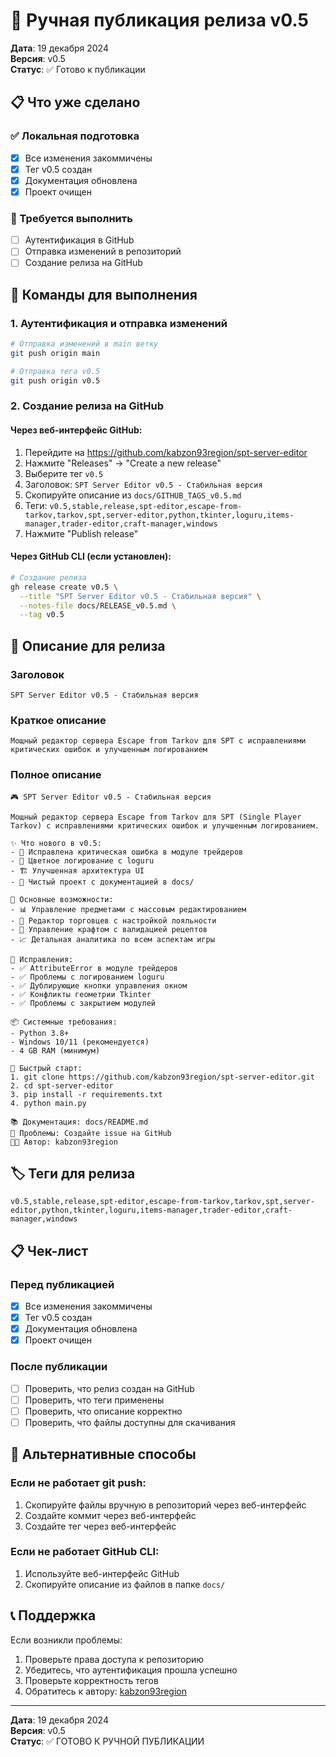# 🚀 Ручная публикация релиза v0.5

**Дата**: 19 декабря 2024  
**Версия**: v0.5  
**Статус**: ✅ Готово к публикации

## 📋 Что уже сделано

### ✅ Локальная подготовка
- [x] Все изменения закоммичены
- [x] Тег v0.5 создан
- [x] Документация обновлена
- [x] Проект очищен

### 🔄 Требуется выполнить
- [ ] Аутентификация в GitHub
- [ ] Отправка изменений в репозиторий
- [ ] Создание релиза на GitHub

## 🎯 Команды для выполнения

### 1. Аутентификация и отправка изменений
```bash
# Отправка изменений в main ветку
git push origin main

# Отправка тега v0.5
git push origin v0.5
```

### 2. Создание релиза на GitHub

#### Через веб-интерфейс GitHub:
1. Перейдите на https://github.com/kabzon93region/spt-server-editor
2. Нажмите "Releases" → "Create a new release"
3. Выберите тег `v0.5`
4. Заголовок: `SPT Server Editor v0.5 - Стабильная версия`
5. Скопируйте описание из `docs/GITHUB_TAGS_v0.5.md`
6. Теги: `v0.5,stable,release,spt-editor,escape-from-tarkov,tarkov,spt,server-editor,python,tkinter,loguru,items-manager,trader-editor,craft-manager,windows`
7. Нажмите "Publish release"

#### Через GitHub CLI (если установлен):
```bash
# Создание релиза
gh release create v0.5 \
  --title "SPT Server Editor v0.5 - Стабильная версия" \
  --notes-file docs/RELEASE_v0.5.md \
  --tag v0.5
```

## 📝 Описание для релиза

### Заголовок
```
SPT Server Editor v0.5 - Стабильная версия
```

### Краткое описание
```
Мощный редактор сервера Escape from Tarkov для SPT с исправлениями критических ошибок и улучшенным логированием
```

### Полное описание
```
🎮 SPT Server Editor v0.5 - Стабильная версия

Мощный редактор сервера Escape from Tarkov для SPT (Single Player Tarkov) с исправлениями критических ошибок и улучшенным логированием.

✨ Что нового в v0.5:
- 🔧 Исправлена критическая ошибка в модуле трейдеров
- 🎨 Цветное логирование с loguru
- 🏗️ Улучшенная архитектура UI
- 🧹 Чистый проект с документацией в docs/

🎯 Основные возможности:
- 📊 Управление предметами с массовым редактированием
- 🏪 Редактор торговцев с настройкой лояльности
- 🔨 Управление крафтом с валидацией рецептов
- 📈 Детальная аналитика по всем аспектам игры

🔧 Исправления:
- ✅ AttributeError в модуле трейдеров
- ✅ Проблемы с логированием loguru
- ✅ Дублирующие кнопки управления окном
- ✅ Конфликты геометрии Tkinter
- ✅ Проблемы с закрытием модулей

📦 Системные требования:
- Python 3.8+
- Windows 10/11 (рекомендуется)
- 4 GB RAM (минимум)

🚀 Быстрый старт:
1. git clone https://github.com/kabzon93region/spt-server-editor.git
2. cd spt-server-editor
3. pip install -r requirements.txt
4. python main.py

📚 Документация: docs/README.md
🐛 Проблемы: Создайте issue на GitHub
👨‍💻 Автор: kabzon93region
```

## 🏷️ Теги для релиза

```
v0.5,stable,release,spt-editor,escape-from-tarkov,tarkov,spt,server-editor,python,tkinter,loguru,items-manager,trader-editor,craft-manager,windows
```

## 📋 Чек-лист

### Перед публикацией
- [x] Все изменения закоммичены
- [x] Тег v0.5 создан
- [x] Документация обновлена
- [x] Проект очищен

### После публикации
- [ ] Проверить, что релиз создан на GitHub
- [ ] Проверить, что теги применены
- [ ] Проверить, что описание корректно
- [ ] Проверить, что файлы доступны для скачивания

## 🎯 Альтернативные способы

### Если не работает git push:
1. Скопируйте файлы вручную в репозиторий через веб-интерфейс
2. Создайте коммит через веб-интерфейс
3. Создайте тег через веб-интерфейс

### Если не работает GitHub CLI:
1. Используйте веб-интерфейс GitHub
2. Скопируйте описание из файлов в папке `docs/`

## 📞 Поддержка

Если возникли проблемы:
1. Проверьте права доступа к репозиторию
2. Убедитесь, что аутентификация прошла успешно
3. Проверьте корректность тегов
4. Обратитесь к автору: [kabzon93region](https://github.com/kabzon93region)

---

**Дата**: 19 декабря 2024  
**Версия**: v0.5  
**Статус**: ✅ ГОТОВО К РУЧНОЙ ПУБЛИКАЦИИ
